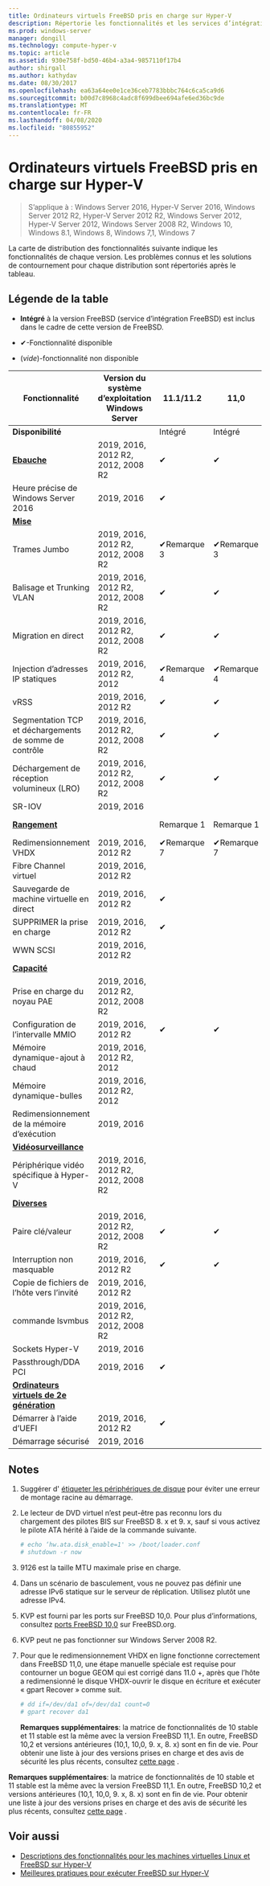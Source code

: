 ```yaml
---
title: Ordinateurs virtuels FreeBSD pris en charge sur Hyper-V
description: Répertorie les fonctionnalités et les services d’intégration Linux inclus dans chaque version
ms.prod: windows-server
manager: dongill
ms.technology: compute-hyper-v
ms.topic: article
ms.assetid: 930e758f-bd50-46b4-a3a4-9857110f17b4
author: shirgall
ms.author: kathydav
ms.date: 08/30/2017
ms.openlocfilehash: ea63a64ee0e1ce36ceb7783bbbc764c6ca5ca9d6
ms.sourcegitcommit: b00d7c8968c4adc8f699dbee694afe6ed36bc9de
ms.translationtype: MT
ms.contentlocale: fr-FR
ms.lasthandoff: 04/08/2020
ms.locfileid: "80855952"
---
```

# <a name="supported-freebsd-virtual-machines-on-hyper-v"></a>Ordinateurs virtuels FreeBSD pris en charge sur Hyper-V

>S’applique à : Windows Server 2016, Hyper-V Server 2016, Windows Server 2012 R2, Hyper-V Server 2012 R2, Windows Server 2012, Hyper-V Server 2012, Windows Server 2008 R2, Windows 10, Windows 8.1, Windows 8, Windows 7,1, Windows 7

La carte de distribution des fonctionnalités suivante indique les fonctionnalités de chaque version. Les problèmes connus et les solutions de contournement pour chaque distribution sont répertoriés après le tableau.

## <a name="table-legend"></a>Légende de la table

* **Intégré** à la version FreeBSD (service d’intégration FreeBSD) est inclus dans le cadre de cette version de FreeBSD.

* &#10004;-Fonctionnalité disponible

* (*vide*)-fonctionnalité non disponible

|**Fonctionnalité**|**Version du système d’exploitation Windows Server**|**11.1/11.2**|**11,0**|**10,3**|**10,2**|**10,0-10,1**|**9,1-9,3, 8,4**|
|-|-|-|-|-|-|-|-|
|**Disponibilité**||Intégré|Intégré|Intégré|Intégré|Intégré|[Utilis](https://svnweb.freebsd.org/ports/branches/2015Q1/emulators/hyperv-is/) |
|**[Ebauche](Feature-Descriptions-for-Linux-and-FreeBSD-virtual-machines-on-Hyper-V.md#core)**|2019, 2016, 2012 R2, 2012, 2008 R2|&#10004;|&#10004;|&#10004;|&#10004;|&#10004;|&#10004; |
|Heure précise de Windows Server 2016|2019, 2016|&#10004;||||||
|**[Mise](Feature-Descriptions-for-Linux-and-FreeBSD-virtual-machines-on-Hyper-V.md#networking)**||||||||
|Trames Jumbo|2019, 2016, 2012 R2, 2012, 2008 R2|&#10004;Remarque 3|&#10004;Remarque 3|&#10004;Remarque 3|&#10004;Remarque 3|&#10004;Remarque 3|&#10004;Remarque 3|
|Balisage et Trunking VLAN|2019, 2016, 2012 R2, 2012, 2008 R2|&#10004;|&#10004;|&#10004;|&#10004;|&#10004;|&#10004;|
|Migration en direct|2019, 2016, 2012 R2, 2012, 2008 R2|&#10004;|&#10004;|&#10004;|&#10004;|&#10004;|&#10004;|
|Injection d’adresses IP statiques|2019, 2016, 2012 R2, 2012|&#10004;Remarque 4|&#10004;Remarque 4|&#10004;Remarque 4|&#10004;Remarque 4|&#10004;Remarque 4|&#10004;|
|vRSS|2019, 2016, 2012 R2|&#10004;|&#10004;|||||
|Segmentation TCP et déchargements de somme de contrôle|2019, 2016, 2012 R2, 2012, 2008 R2|&#10004;|&#10004;|&#10004;|&#10004;|||
|Déchargement de réception volumineux (LRO)|2019, 2016, 2012 R2, 2012, 2008 R2|&#10004;|&#10004;|&#10004;||||
|SR-IOV|2019, 2016|||||||
|**[Rangement](Feature-Descriptions-for-Linux-and-FreeBSD-virtual-machines-on-Hyper-V.md#storage)**||Remarque 1|Remarque 1|Remarque 1|Remarque 1|Remarque 1, 2|Remarque 1, 2|
|Redimensionnement VHDX|2019, 2016, 2012 R2|&#10004;Remarque 7|&#10004;Remarque 7|||||
|Fibre Channel virtuel|2019, 2016, 2012 R2|||||||
|Sauvegarde de machine virtuelle en direct|2019, 2016, 2012 R2|&#10004;||||||
|SUPPRIMER la prise en charge|2019, 2016, 2012 R2|&#10004;||||||
|WWN SCSI|2019, 2016, 2012 R2|||||||
|**[Capacité](Feature-Descriptions-for-Linux-and-FreeBSD-virtual-machines-on-Hyper-V.md#memory)**||||||||
|Prise en charge du noyau PAE|2019, 2016, 2012 R2, 2012, 2008 R2|||||||
|Configuration de l’intervalle MMIO|2019, 2016, 2012 R2|&#10004;|&#10004;|&#10004;|&#10004;|&#10004;|&#10004;|
|Mémoire dynamique-ajout à chaud|2019, 2016, 2012 R2, 2012|||||||
|Mémoire dynamique-bulles|2019, 2016, 2012 R2, 2012|||||||
|Redimensionnement de la mémoire d’exécution|2019, 2016|||||||
|**[Vidéosurveillance](Feature-Descriptions-for-Linux-and-FreeBSD-virtual-machines-on-Hyper-V.md#video)**||||||||
|Périphérique vidéo spécifique à Hyper-V|2019, 2016, 2012 R2, 2012, 2008 R2|||||||
|**[Diverses](Feature-Descriptions-for-Linux-and-FreeBSD-virtual-machines-on-Hyper-V.md#miscellaneous)**||||||||
|Paire clé/valeur|2019, 2016, 2012 R2, 2012, 2008 R2|&#10004;|&#10004;|&#10004;|&#10004;Remarque 6|&#10004;Remarque : 5, 6|&#10004;Remarque 6|
|Interruption non masquable|2019, 2016, 2012 R2|&#10004;|&#10004;|&#10004;|&#10004;|&#10004;|&#10004;|
|Copie de fichiers de l’hôte vers l’invité|2019, 2016, 2012 R2|||||||
|commande lsvmbus|2019, 2016, 2012 R2, 2012, 2008 R2|||||||
|Sockets Hyper-V|2019, 2016|||||||
|Passthrough/DDA PCI|2019, 2016|&#10004;||||||
|**[Ordinateurs virtuels de 2e génération](Feature-Descriptions-for-Linux-and-FreeBSD-virtual-machines-on-Hyper-V.md#generation-2-virtual-machines)**||||||||
|Démarrer à l’aide d’UEFI|2019, 2016, 2012 R2|&#10004;||||||
|Démarrage sécurisé|2019, 2016|||||||

## <a name="notes"></a><a name="BKMK_notes"></a>Notes

1. Suggérer d' [étiqueter les périphériques de disque]( https://www.freebsd.org/doc/handbook/geom-glabel.html) pour éviter une erreur de montage racine au démarrage.

2. Le lecteur de DVD virtuel n’est peut-être pas reconnu lors du chargement des pilotes BIS sur FreeBSD 8. x et 9. x, sauf si vous activez le pilote ATA hérité à l’aide de la commande suivante.
    ```sh
    # echo ‘hw.ata.disk_enable=1' >> /boot/loader.conf
    # shutdown -r now
    ```

3. 9126 est la taille MTU maximale prise en charge.

4. Dans un scénario de basculement, vous ne pouvez pas définir une adresse IPv6 statique sur le serveur de réplication. Utilisez plutôt une adresse IPv4.

5. KVP est fourni par les ports sur FreeBSD 10,0. Pour plus d’informations, consultez [ports FreeBSD 10,0](https://svnweb.freebsd.org/ports/branches/2015Q1/emulators/hyperv-is/) sur FreeBSD.org.

6. KVP peut ne pas fonctionner sur Windows Server 2008 R2.

7. Pour que le redimensionnement VHDX en ligne fonctionne correctement dans FreeBSD 11,0, une étape manuelle spéciale est requise pour contourner un bogue GEOM qui est corrigé dans 11.0 +, après que l’hôte a redimensionné le disque VHDX-ouvrir le disque en écriture et exécuter « gpart Recover » comme suit.
    ```sh
    # dd if=/dev/da1 of=/dev/da1 count=0
    # gpart recover da1
    ```
   **Remarques supplémentaires**: la matrice de fonctionnalités de 10 stable et 11 stable est la même avec la version FreeBSD 11,1. En outre, FreeBSD 10,2 et versions antérieures (10,1, 10,0, 9. x, 8. x) sont en fin de vie. Pour obtenir une liste à jour des versions prises en charge et des avis de sécurité les plus récents, consultez [cette page](https://security.freebsd.org/) .

**Remarques supplémentaires**: la matrice de fonctionnalités de 10 stable et 11 stable est la même avec la version FreeBSD 11,1. En outre, FreeBSD 10,2 et versions antérieures (10,1, 10,0, 9. x, 8. x) sont en fin de vie. Pour obtenir une liste à jour des versions prises en charge et des avis de sécurité les plus récents, consultez [cette page](https://security.freebsd.org/) .

## <a name="see-also"></a>Voir aussi

* [Descriptions des fonctionnalités pour les machines virtuelles Linux et FreeBSD sur Hyper-V](Feature-Descriptions-for-Linux-and-FreeBSD-virtual-machines-on-Hyper-V.md)
* [Meilleures pratiques pour exécuter FreeBSD sur Hyper-V](Best-practices-for-running-FreeBSD-on-Hyper-V.md)
